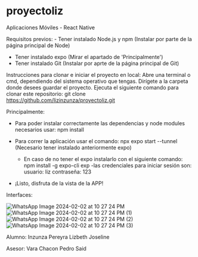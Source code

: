 # proyectoliz
Aplicaciones Móviles - React Native

Requisitos previos: - Tener instalado Node.js y npm (Instalar por parte de la página principal de Node)
- Tener instalado expo (Mirar el apartado de 'Principalmente')
- Tener instalado Git (Instalar por aprte de la página principal de Git)

Instrucciones para clonar e iniciar el proyecto en local:
Abre una terminal o cmd, dependiendo del sistema operativo que tengas.
Dirígete a la carpeta donde desees guardar el proyecto.
Ejecuta el siguiente comando para clonar este repositorio: git clone https://github.com/lizinzunza/proyectoliz.git

Principalmente:
- Para poder instalar correctamente las dependencias y node modules necesarios usar: npm install
- Para correr la aplicación usar el comando: npx expo start --tunnel (Necesario tener instalado anteriormente expo)
    - En caso de no tener el expo instalarlo con el siguiente comando: npm install -g expo-cli exp
-las credenciales para iniciar sesión son:
    usuario: liz
    contraseña: 123
      
- ¡Listo, disfruta de la vista de la APP!

Interfaces: 

![WhatsApp Image 2024-02-02 at 10 27 24 PM](https://github.com/lizinzunza/proyectoliz/assets/144863684/b6437103-b88b-4689-8220-1f97d3cc4fc0)
![WhatsApp Image 2024-02-02 at 10 27 24 PM (1)](https://github.com/lizinzunza/proyectoliz/assets/144863684/454da415-8f22-4e69-9fa0-30f401aa2761)
![WhatsApp Image 2024-02-02 at 10 27 24 PM (2)](https://github.com/lizinzunza/proyectoliz/assets/144863684/c4468886-1598-4b36-a700-a372d9015f9f)
![WhatsApp Image 2024-02-02 at 10 27 24 PM (3)](https://github.com/lizinzunza/proyectoliz/assets/144863684/d34f261f-46d6-4289-b92a-5e474200afd5)


Alumno: Inzunza Pereyra Lizbeth Joseline

Asesor: Vara Chacon Pedro Said
